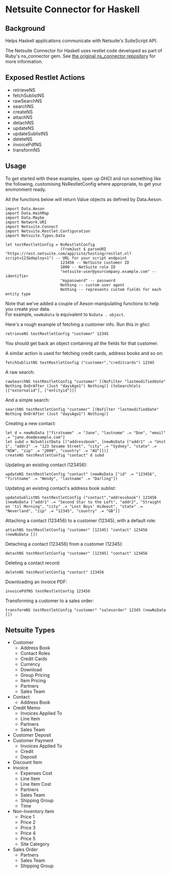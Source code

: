 Netsuite Connector for Haskell
==============================

Background
----------

Helps Haskell applications communicate with Netsuite's SuiteScript API.

The Netsuite Connector for Haskell uses restlet code developed as part of Ruby's ns_connector gem. See [the original ns_connector repository](https://github.com/christian-marie/ns_connector) for more information.

Exposed Restlet Actions
-----------------------

* retrieveNS
* fetchSublistNS
* rawSearchNS
* searchNS
* createNS
* attachNS
* detachNS
* updateNS
* updateSublistNS
* deleteNS
* invoicePdfNS
* transformNS

Usage
-----

To get started with these examples, open up GHCI and run something like the following, customising NsRestletConfig where appropriate, to get your environment ready.

All the functions below will return Value objects as defined by Data.Aeson.

```
import Data.Aeson
import Data.HashMap
import Data.Maybe
import Network.URI
import Netsuite.Connect
import Netsuite.Restlet.Configuration
import Netsuite.Types.Data

let testRestletConfig = NsRestletConfig
                        (fromJust $ parseURI "https://rest.netsuite.com/app/site/hosting/restlet.nl?script=123&deploy=1") -- URL for your script endpoint
                        123456 -- NetSuite customer ID
                        1000 -- NetSuite role ID
                        "netsuite-user@yourcompany.example.com" -- identifier
                        "mypassword" -- password
                        Nothing -- custom user agent
                        Nothing -- represents custom fields for each entity type
```

Note that we've added a couple of Aeson-manipulating functions to help you create your data.  
For example, `newNsData` is equivalent to `NsData . object`.

Here's a rough example of fetching a customer info. Run this in ghci:

```
retrieveNS testRestletConfig "customer" 12345
```

You should get back an object containing all the fields for that customer.

A similar action is used for fetching credit cards, address books and so on:

```
fetchSublistNS testRestletConfig ("customer","creditcards") 12345
```

A raw search:

```
rawSearchNS testRestletConfig "customer" [(NsFilter "lastmodifieddate" Nothing OnOrAfter (Just "daysAgo1") Nothing)] (toSearchCols [["externalid"], ["entityid"]])
```

And a simple search:

```
searchNS testRestletConfig "customer" [(NsFilter "lastmodifieddate" Nothing OnOrAfter (Just "daysAgo1") Nothing)]
```

Creating a new contact:

```
let d = newNsData ["firstname" .= "Jane", "lastname" .= "Doe", "email" .= "jane.doe@example.com"]
let subd = NsSublistData [("addressbook", [newNsData ["addr1" .= "Unit 1", "addr2" .= "123 Sesame Street", "city" .= "Sydney", "state" .= "NSW", "zip" .= "2000", "country" .= "AU"]])]
createNS testRestletConfig "contact" d subd
```

Updating an existing contact (123456):

```
updateNS testRestletConfig "contact" (newNsData ["id" .= "123456", "firstname" .= "Wendy", "lastname" .= "Darling"])
```

Updating an existing contact's address book sublist:

```
updateSublistNS testRestletConfig ("contact","addressbook") 123456 [newNsData ["addr1" .= "Second Star to the Left", "addr2", "Straight on 'til Morning", "city" .= "Lost Boys' Hideout", "state" .= "Neverland", "zip" .= "12345", "country" .= "GB"]]
```

Attaching a contact (123456) to a customer (12345), with a default role:

```
attachNS testRestletConfig "customer" [12345] "contact" 123456 (newNsData [])
```

Detaching a contact (123456) from a customer (12345):

```
detachNS testRestletConfig "customer" [12345] "contact" 123456
```

Deleting a contact record:

```
deleteNS testRestletConfig "contact" 123456
```

Downloading an invoice PDF:

```
invoicePdfNS testRestletConfig 123456
```

Transforming a customer to a sales order:

```
transformNS testRestletConfig "customer" "salesorder" 12345 (newNsData [])
```

Netsuite Types
--------------

* Customer
  * Address Book
  * Contact Roles
  * Credit Cards
  * Currency
  * Download
  * Group Pricing
  * Item Pricing
  * Partners
  * Sales Team
* Contact
  * Address Book
* Credit Memo
  * Invoices Applied To
  * Line Item
  * Partners
  * Sales Team
* Customer Deposit
* Customer Payment
  * Invoices Applied To
  * Credit
  * Deposit
* Discount Item
* Invoice
  * Expenses Cost
  * Line Item
  * Line Item Cost
  * Partners
  * Sales Team
  * Shipping Group
  * Time
* Non-Inventory Item
  * Price 1
  * Price 2
  * Price 3
  * Price 4
  * Price 5
  * Site Category
* Sales Order
  * Partners
  * Sales Team
  * Shipping Group
